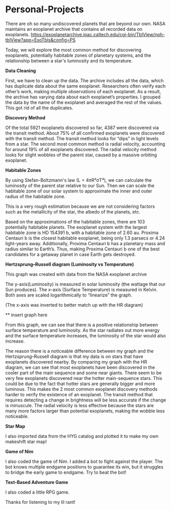 # Personal-Projects
There are oh so many undiscovered planets that are beyond our own. NASA maintains an exoplanet archive that contains all recorded data on exoplanets.
https://exoplanetarchive.ipac.caltech.edu/cgi-bin/TblView/nph-tblView?app=ExoTbls&config=PS

Today, we will explore the most common method for discovering exoplanets, potentially habitable zones of planetary systems, and the relationship between a star's luminosity and its temperature. 

**Data Cleaning**

First, we have to clean up the data. The archive includes all the data, which has duplicate data about the same exoplanet. Researchers often verify each other’s work, making multiple observations of each exoplanet. As a result, the archive has varying data about each exoplanet’s properties. I grouped the data by the name of the exoplanet and averaged the rest of the values. This got rid of all the duplicates. 

**Discovery Method**

Of the total 5921 exoplanets discovered so far, 4387 were discovered via the transit method. About 75% of all confirmed exoplanets were discovered with the transit method. The transit method looks for “dips” in light levels from a star. The second most common method is radial velocity, accounting for around 19% of all exoplanets discovered. The radial velocity method looks for slight wobbles of the parent star, caused by a massive orbiting exoplanet.


**Habitable Zones**

By using Stefan-Boltzmann's law (L = 4πR²σT⁴), we can calculate the luminosity of the parent star relative to our Sun. Then we can scale the habitable zone of our solar system to approximate the inner and outer radius of the habitable zone. 


This is a very rough estimation because we are not considering factors such as the metallicity of the star, the albedo of the planets, etc. 


Based on the approximations of the habitable zones, there are 103 potentially habitable planets. The exoplanet system with the largest habitable zone is HD 154391 b, with a habitable zone of 2.60 au.  Proxima Centauri b is the closest habitable exoplanet, being only 1.3 parsecs or 4.24 light-years away. Additionally, Proxima Centauri b has a planetary mass and radius similar to Earth’s. Thus, making Proxima Centauri b one of the best candidates for a getaway planet in case Earth gets destroyed. 

**Hertzsprung–Russell diagram (Luminosity vs Temperature)** 

This graph was created with data from the NASA exoplanet archive

The y-axis(Luminosity) is measured in solar luminosity (the wattage that our Sun produces). The x-axis (Surface Temperature) is measured in Kelvin. Both axes are scaled logarithmically to “linearize” the graph. 

(The x-axis was inverted to better match up with the HR diagram)

** insert graph here


From this graph, we can see that there is a positive relationship between surface temperature and luminosity. As the star radiates out more energy and the surface temperature increases, the luminosity of the star would also increase. 

The reason there is a noticeable difference between my graph and the Hertzsprung–Russell diagram is that my data is on stars that have exoplanets discovered nearby. By comparing my graph with the HR diagram, we can see that most exoplanets have been discovered in the cooler part of the main sequence and some near giants. There seem to be very few exoplanets discovered near the hotter main-sequence stars. This could be due to the fact that hotter stars are generally bigger and more luminous. This makes the 2 most common exoplanet discovery methods harder to verify the existence of an exoplanet. The transit method that requires detecting a change in brightness will be less accurate if the change is minuscule. The radial velocity is less effective because the stars are many more factors larger than potential exoplanets, making the wobble less noticeable. 

**Star Map**

I also imported data from the HYG catalog and plotted it to make my own makeshift star map!

**Game of Nim**

I also coded the game of Nim. I added a bot to fight against the player. The bot knows multiple endgame positions to guarantee its win, but it struggles to bridge the early game to endgame. Try to beat the bot!

**Text-Based Adventure Game**

I also coded a little RPG game.  

Thanks for listening to my lil rant!
